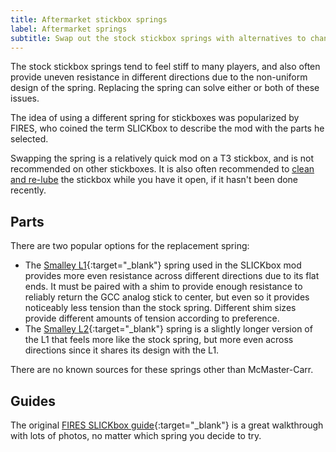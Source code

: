 ```yaml
---
title: Aftermarket stickbox springs
label: Aftermarket springs
subtitle: Swap out the stock stickbox springs with alternatives to change the feel of the resistance.
---
```


The stock stickbox springs tend to feel stiff to many players, and also often provide uneven resistance in different directions due to the non-uniform design of the spring. Replacing the spring can solve either or both of these issues.

The idea of using a different spring for stickboxes was popularized by FIRES, who coined the term SLICKbox to describe the mod with the parts he selected.

Swapping the spring is a relatively quick mod on a T3 stickbox, and is not recommended on other stickboxes. It is also often recommended to [clean and re-lube](./lubing.md) the stickbox while you have it open, if it hasn't been done recently.

## Parts

There are two popular options for the replacement spring:

- The [Smalley L1](https://www.mcmaster.com/1561T1/){:target="\_blank"} spring used in the SLICKbox mod provides more even resistance across different directions due to its flat ends. It must be paired with a shim to provide enough resistance to reliably return the GCC analog stick to center, but even so it provides noticeably less tension than the stock spring. Different shim sizes provide different amounts of tension according to preference.
- The [Smalley L2](https://www.mcmaster.com/1561T2/){:target="\_blank"} spring is a slightly longer version of the L1 that feels more like the stock spring, but more even across directions since it shares its design with the L1.

There are no known sources for these springs other than McMaster-Carr.

## Guides

The original [FIRES SLICKbox guide](https://firescc.com/mod-guides#/fires-slickbox){:target="\_blank"} is a great walkthrough with lots of photos, no matter which spring you decide to try.

